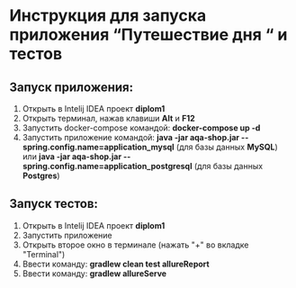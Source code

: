 # Инструкция для запуска приложения “Путешествие дня “ и тестов

## Запуск приложения:
1. Открыть в Intelij IDEA проект **diplom1**
1. Открыть терминал, нажав клавиши **Alt** и **F12**
1. Запустить docker-compose командой: **docker-compose up -d**
1. Запустить приложение командой: **java -jar aqa-shop.jar --spring.config.name=application_mysql** (для базы данных **MySQL**) или **java -jar aqa-shop.jar --spring.config.name=application_postgresql** (для базы данных **Postgres**)

## Запуск тестов:
1. Открыть в Intelij IDEA проект **diplom1**
1. Запустить приложение
1. Открыть второе окно в терминале (нажать "+" во вкладке "Terminal")
1. Ввести команду: **gradlew clean test allureReport**
1. Ввести команду: **gradlew allureServe**
